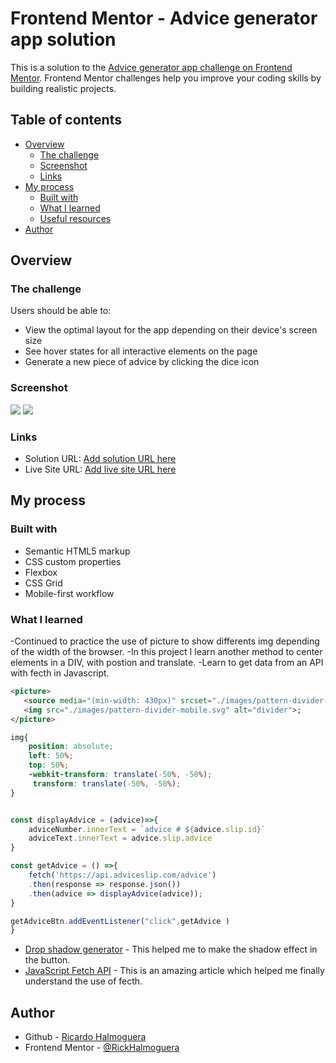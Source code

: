 # Frontend Mentor - Advice generator app solution

This is a solution to the [Advice generator app challenge on Frontend Mentor](https://www.frontendmentor.io/challenges/advice-generator-app-QdUG-13db). Frontend Mentor challenges help you improve your coding skills by building realistic projects.

## Table of contents

- [Overview](#overview)
  - [The challenge](#the-challenge)
  - [Screenshot](#screenshot)
  - [Links](#links)
- [My process](#my-process)
  - [Built with](#built-with)
  - [What I learned](#what-i-learned)
  - [Useful resources](#useful-resources)
- [Author](#author)

## Overview

### The challenge

Users should be able to:

- View the optimal layout for the app depending on their device's screen size
- See hover states for all interactive elements on the page
- Generate a new piece of advice by clicking the dice icon

### Screenshot

![](./screenshot.png)
![](./screenshot.png)

### Links

- Solution URL: [Add solution URL here](https://your-solution-url.com)
- Live Site URL: [Add live site URL here](https://your-live-site-url.com)

## My process

### Built with

- Semantic HTML5 markup
- CSS custom properties
- Flexbox
- CSS Grid
- Mobile-first workflow


### What I learned

-Continued to practice the use of picture to show differents img depending of the width of the browser.
-In this project I learn another method to center elements in a DIV, with postion and translate. 
-Learn to get data from an API with fecth in Javascript. 


```html
<picture>
   <source media="(min-width: 430px)" srcset="./images/pattern-divider-desktop.svg">;
   <img src="./images/pattern-divider-mobile.svg" alt="divider">;
</picture>
```
```css
img{
    position: absolute;
    left: 50%;
    top: 50%;
    -webkit-transform: translate(-50%, -50%);
     transform: translate(-50%, -50%);
}
```
```js

const displayAdvice = (advice)=>{
    adviceNumber.innerText = `advice # ${advice.slip.id}`
    adviceText.innerText = advice.slip.advice
}

const getAdvice = () =>{
    fetch('https://api.adviceslip.com/advice')
    .then(response => response.json())
    .then(advice => displayAdvice(advice));
}

getAdviceBtn.addEventListener("click",getAdvice )
}
```

- [Drop shadow generator]([https://www.example.com](https://webcode.tools/generators/css/drop-shadow)) - This helped me to make the shadow effect in the button.
- [JavaScript Fetch API]([https://www.example.com](https://www.w3schools.com/jsref/api_fetch.asp)) - This is an amazing article which helped me finally understand the use of fecth.


## Author

- Github - [Ricardo Halmoguera](https://github.com/RickHalmoguera)
- Frontend Mentor - [@RickHalmoguera](https://www.frontendmentor.io/profile/RickHalmoguera)

